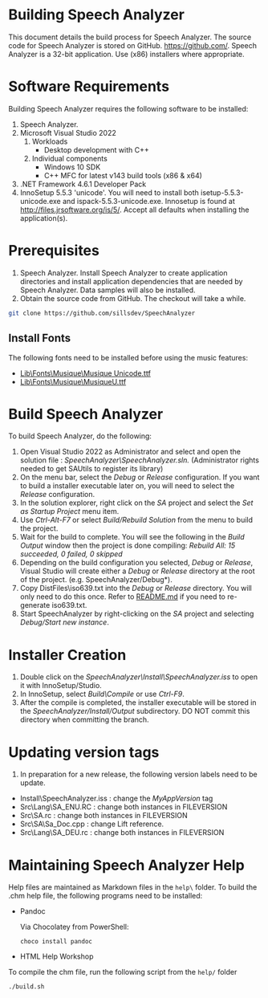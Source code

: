 # Building Speech Analyzer
This document details the build process for Speech Analyzer.
The source code for Speech Analyzer is stored on GitHub. https://github.com/.
Speech Analyzer is a 32-bit application.  Use (x86) installers where appropriate.

# Software Requirements
Building Speech Analyzer requires the following software to be installed:
1. Speech Analyzer.
1. Microsoft Visual Studio 2022
    1. Workloads
        * Desktop development with C++
    1. Individual components
        * Windows 10 SDK
        * C++ MFC for latest v143 build tools (x86 & x64)
1. .NET Framework 4.6.1 Developer Pack
1. InnoSetup 5.5.3 'unicode'.  You will need to install both isetup-5.5.3-unicode.exe and ispack-5.5.3-unicode.exe. 
Innosetup is found at http://files.jrsoftware.org/is/5/.  Accept all defaults when installing the application(s).

# Prerequisites
1. Speech Analyzer.  Install Speech Analyzer to create application directories and install application dependencies that are needed by Speech Analyzer.  Data samples will also be installed.
1. Obtain the source code from GitHub.  The checkout will take a while.
```bash
git clone https://github.com/sillsdev/SpeechAnalyzer
```

## Install Fonts
The following fonts need to be installed before using the music features:
* [Lib\Fonts\Musique\Musique Unicode.ttf](https://github.com/sillsdev/SpeechAnalyzer/raw/master/Lib/Fonts/Musique/Musique%20Unicode.ttf)
* [Lib\Fonts\Musique\MusiqueU.ttf](https://github.com/sillsdev/SpeechAnalyzer/raw/master/Lib/Fonts/Musique/MusiqueU.ttf)

# Build Speech Analyzer
To build Speech Analyzer, do the following:
1. Open Visual Studio 2022 as Administrator and select and open the solution file : *SpeechAnalyzer\SpeechAnalyzer.sln.*
(Administrator rights needed to get SAUtils to register its library)
1. On the menu bar, select the *Debug* or *Release* configuration.  If you want to build a installer executable later on, you will need to select the *Release* configuration.
1. In the solution explorer, right click on the *SA* project and select the *Set as Startup Project* menu item.
1. Use *Ctrl-Alt-F7* or select *Build/Rebuild Solution* from the menu to build the project.
1. Wait for the build to complete.  You will see the following in the *Build Output* window then the project is done compiling:  *Rebuild All: 15 succeeded, 0 failed, 0 skipped*
1. Depending on the build configuration you selected, *Debug* or *Release*, Visual Studio will create either a *Debug* or *Release* directory at the root of the project. (e.g. SpeechAnalyzer/Debug*).
1. Copy DistFiles\iso639.txt into the *Debug* or *Release* directory. You will only need to do this once. 
Refer to [README.md](DevUtils\parse-langtags\README.md) if you need to re-generate iso639.txt.
1. Start SpeechAnalyzer by right-clicking on the *SA* project and selecting *Debug/Start new instance*.

# Installer Creation
1. Double click on the *SpeechAnalyzer\Install\SpeechAnalyzer.iss* to open it with InnoSetup/Studio.
1. In InnoSetup, select *Build\Compile* or use *Ctrl-F9*.
1. After the compile is completed, the installer executable will be stored in the *SpeechAnalyzer/Install/Output* subdirectory.  DO NOT commit this directory when committing the branch.

# Updating version tags
1. In preparation for a new release, the following version labels need to be update.
- Install\SpeechAnalyzer.iss : change the *MyAppVersion* tag
- Src\Lang\SA_ENU.RC : change both instances in FILEVERSION
- Src\SA.rc : change both instances in FILEVERSION
- Src\SA\Sa_Doc.cpp : change Lift reference.
- Src\Lang\SA_DEU.rc : change both instances in FILEVERSION

# Maintaining Speech Analyzer Help
Help files are maintained as Markdown files in the `help\` folder. To build the .chm help file, the following programs need to be installed:
* Pandoc

    Via Chocolatey from PowerShell:
    ```
    choco install pandoc
    ```

* HTML Help Workshop

To compile the chm file, run the following script from the `help/` folder
```
./build.sh
```
